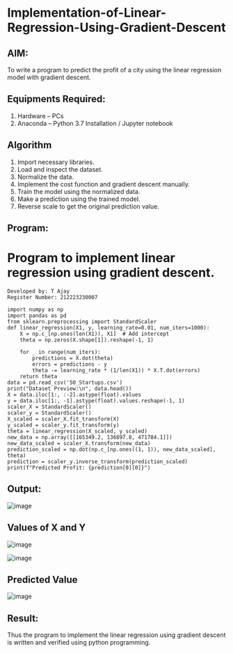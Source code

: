 # Implementation-of-Linear-Regression-Using-Gradient-Descent

## AIM:
To write a program to predict the profit of a city using the linear regression model with gradient descent.

## Equipments Required:
1. Hardware – PCs
2. Anaconda – Python 3.7 Installation / Jupyter notebook

## Algorithm
 1. Import necessary libraries.
 2. Load and inspect the dataset.
 3. Normalize the data.
 4. Implement the cost function and gradient descent manually.
 5. Train the model using the normalized data.
 6. Make a prediction using the trained model.
 7. Reverse scale to get the original prediction value.



## Program:
# Program to implement linear regression using gradient descent.
```
Developed by: T Ajay
Register Number: 212223230007
```
```
import numpy as np
import pandas as pd
from sklearn.preprocessing import StandardScaler
def linear_regression(X1, y, learning_rate=0.01, num_iters=1000):
    X = np.c_[np.ones(len(X1)), X1]  # Add intercept
    theta = np.zeros(X.shape[1]).reshape(-1, 1)

    for _ in range(num_iters):
        predictions = X.dot(theta)
        errors = predictions - y
        theta -= learning_rate * (1/len(X1)) * X.T.dot(errors)
    return theta
data = pd.read_csv('50_Startups.csv')
print("Dataset Preview:\n", data.head())
X = data.iloc[1:, :-2].astype(float).values 
y = data.iloc[1:, -1].astype(float).values.reshape(-1, 1)
scaler_X = StandardScaler()
scaler_y = StandardScaler()
X_scaled = scaler_X.fit_transform(X)
y_scaled = scaler_y.fit_transform(y)
theta = linear_regression(X_scaled, y_scaled)
new_data = np.array([[165349.2, 136897.8, 471784.1]])
new_data_scaled = scaler_X.transform(new_data)
prediction_scaled = np.dot(np.c_[np.ones((1, 1)), new_data_scaled], theta)
prediction = scaler_y.inverse_transform(prediction_scaled)
print(f"Predicted Profit: {prediction[0][0]}")
```
## Output:
![image](https://github.com/user-attachments/assets/0a709d39-5645-4188-b3a7-fec345a7fe86)

## Values of X and Y
![image](https://github.com/user-attachments/assets/9fe58d09-d0f6-4755-ae9b-17947d46504c)

![image](https://github.com/user-attachments/assets/59fa1388-0d37-4c5e-a5e4-2f5d10d109d3)

## Predicted Value
![image](https://github.com/user-attachments/assets/7ef530d8-587b-4eb7-8371-27a9621cb5a7)


## Result:
Thus the program to implement the linear regression using gradient descent is written and verified using python programming.

